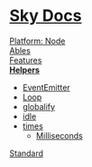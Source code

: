 <!--- This Helpers was auto-generated using "npx sky readme" --> 

# [Sky Docs](/README.md)

[Platform: Node](..%2F%40node%2FPlatform%3A%20Node.md)   
[Ables](..%2Fables%2FAbles.md)   
[Features](..%2Ffeatures%2FFeatures.md)   
**[Helpers](..%2Fhelpers%2FHelpers.md)**   
* [EventEmitter](..%2Fhelpers%2FEventEmitter%2FEventEmitter.md)
* [Loop](..%2Fhelpers%2FLoop%2FLoop.md)
* [globalify](..%2Fhelpers%2Fglobalify%2Fglobalify.md)
* [idle](..%2Fhelpers%2Fidle%2Fidle.md)
* [times](..%2Fhelpers%2Ftimes%2Ftimes.md)  
   * [Milliseconds](..%2Fhelpers%2Ftimes%2Fmilliseconds%2FMilliseconds.md)
  
[Standard](..%2Fstandard%2FStandard.md)   